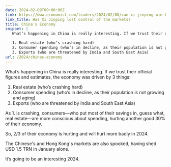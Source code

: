 ```yaml
---
date: 2024-02-09T00:00:00Z
link: https://www.economist.com/leaders/2024/02/08/can-xi-jinping-win-back-the-markets
link_title: Has Xi Jinping lost control of the markets?
title: China's Economy
snippet: |
   What’s happening in China is really interesting. If we trust their official figures and estimates, the economy was driven by 3 things

   1. Real estate (who’s crashing hard)
   2. Consumer spending (who’s in decline, as their population is not growing and aging)
   3. Exports (who are threatened by India and South East Asia)
url: /2024/chinas-economy
---
```


What’s happening in China is really interesting. If we trust their official figures and estimates, the economy was driven by 3 things:

1. Real estate (who’s crashing hard)
2. Consumer spending (who’s in decline, as their population is not growing and aging)
3. Exports (who are threatened by India and South East Asia)

As 1. is crashing, consumers—who put most of their savings in, guess what, real estate—are more conscious about spending, hurting another good 30% of their economy.

So, 2/3 of their economy is hurting and will hurt more badly in 2024.

The Chinese's and Hong Kong's markets are also spooked, having shed USD 1.5 TRN in January alone.

It’s going to be an interesting 2024.


